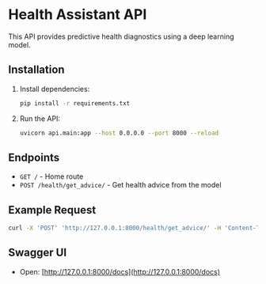 # Health Assistant API

This API provides predictive health diagnostics using a deep learning model.

## Installation

1. Install dependencies:
   ```bash
   pip install -r requirements.txt
   ```

2. Run the API:
   ```bash
   uvicorn api.main:app --host 0.0.0.0 --port 8000 --reload
   ```

## Endpoints

- `GET /` - Home route
- `POST /health/get_advice/` - Get health advice from the model

## Example Request

```bash
curl -X 'POST' 'http://127.0.0.1:8000/health/get_advice/' -H 'Content-Type: application/json' -d '{"sensor_data": {"temperature": 98.6, "oxygen": 95}, "symptoms": "shortness of breath"}'
```

## Swagger UI

- Open: [http://127.0.0.1:8000/docs](http://127.0.0.1:8000/docs)
